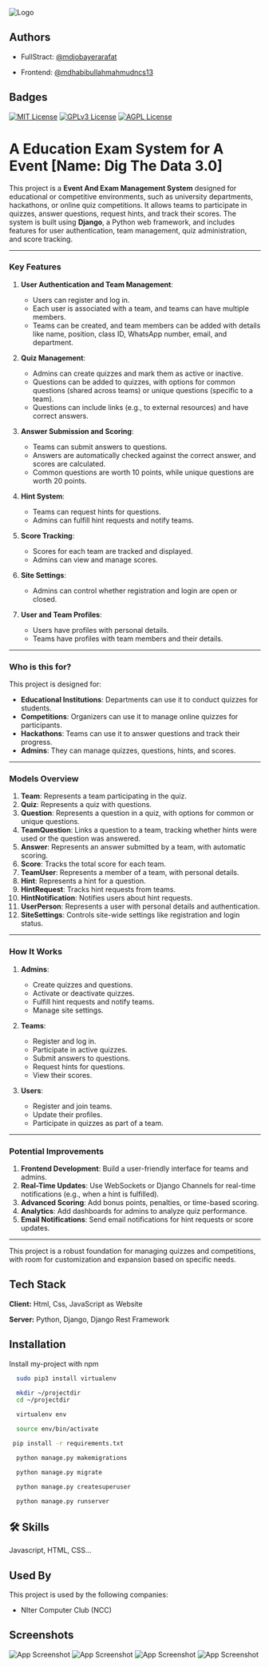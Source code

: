 
![Logo](https://i.ibb.co.com/1tmQBn2K/Whats-App-Image-2025-02-13-at-2-11-59-PM.jpg)


## Authors

- FullStract: [@mdjobayerarafat](https://github.com/mdjobayerarafat)

- Frontend: [@mdhabibullahmahmudncs13](https://github.com/mdhabibullahmahmudncs13)
## Badges


[![MIT License](https://img.shields.io/badge/License-MIT-green.svg)]()
[![GPLv3 License](https://img.shields.io/badge/License-GPL%20v3-yellow.svg)]()
[![AGPL License](https://img.shields.io/badge/license-AGPL-blue.svg)]()


# A Education Exam System for A Event [Name: Dig The Data 3.0]

This project is a **Event And Exam Management System** designed for educational or competitive environments, such as university departments, hackathons, or online quiz competitions. It allows teams to participate in quizzes, answer questions, request hints, and track their scores. The system is built using **Django**, a Python web framework, and includes features for user authentication, team management, quiz administration, and score tracking.

---

### **Key Features**
1. **User Authentication and Team Management**:
   - Users can register and log in.
   - Each user is associated with a team, and teams can have multiple members.
   - Teams can be created, and team members can be added with details like name, position, class ID, WhatsApp number, email, and department.

2. **Quiz Management**:
   - Admins can create quizzes and mark them as active or inactive.
   - Questions can be added to quizzes, with options for common questions (shared across teams) or unique questions (specific to a team).
   - Questions can include links (e.g., to external resources) and have correct answers.

3. **Answer Submission and Scoring**:
   - Teams can submit answers to questions.
   - Answers are automatically checked against the correct answer, and scores are calculated.
   - Common questions are worth 10 points, while unique questions are worth 20 points.

4. **Hint System**:
   - Teams can request hints for questions.
   - Admins can fulfill hint requests and notify teams.

5. **Score Tracking**:
   - Scores for each team are tracked and displayed.
   - Admins can view and manage scores.

6. **Site Settings**:
   - Admins can control whether registration and login are open or closed.

7. **User and Team Profiles**:
   - Users have profiles with personal details.
   - Teams have profiles with team members and their details.

---

### **Who is this for?**
This project is designed for:
- **Educational Institutions**: Departments can use it to conduct quizzes for students.
- **Competitions**: Organizers can use it to manage online quizzes for participants.
- **Hackathons**: Teams can use it to answer questions and track their progress.
- **Admins**: They can manage quizzes, questions, hints, and scores.

---

### **Models Overview**
1. **Team**: Represents a team participating in the quiz.
2. **Quiz**: Represents a quiz with questions.
3. **Question**: Represents a question in a quiz, with options for common or unique questions.
4. **TeamQuestion**: Links a question to a team, tracking whether hints were used or the question was answered.
5. **Answer**: Represents an answer submitted by a team, with automatic scoring.
6. **Score**: Tracks the total score for each team.
7. **TeamUser**: Represents a member of a team, with personal details.
8. **Hint**: Represents a hint for a question.
9. **HintRequest**: Tracks hint requests from teams.
10. **HintNotification**: Notifies users about hint requests.
11. **UserPerson**: Represents a user with personal details and authentication.
12. **SiteSettings**: Controls site-wide settings like registration and login status.

---

### **How It Works**
1. **Admins**:
   - Create quizzes and questions.
   - Activate or deactivate quizzes.
   - Fulfill hint requests and notify teams.
   - Manage site settings.

2. **Teams**:
   - Register and log in.
   - Participate in active quizzes.
   - Submit answers to questions.
   - Request hints for questions.
   - View their scores.

3. **Users**:
   - Register and join teams.
   - Update their profiles.
   - Participate in quizzes as part of a team.

---

### **Potential Improvements**
1. **Frontend Development**: Build a user-friendly interface for teams and admins.
2. **Real-Time Updates**: Use WebSockets or Django Channels for real-time notifications (e.g., when a hint is fulfilled).
3. **Advanced Scoring**: Add bonus points, penalties, or time-based scoring.
4. **Analytics**: Add dashboards for admins to analyze quiz performance.
5. **Email Notifications**: Send email notifications for hint requests or score updates.

---

This project is a robust foundation for managing quizzes and competitions, with room for customization and expansion based on specific needs.


## Tech Stack

**Client:** Html, Css, JavaScript as Website

**Server:** Python, Django, Django Rest Framework


## Installation

Install my-project with npm

```bash
  sudo pip3 install virtualenv
```

```bash
  mkdir ~/projectdir
  cd ~/projectdir
```
```bash
  virtualenv env

```
```bash
  source env/bin/activate

```
```bash
 pip install -r requirements.txt
```
```bash
  python manage.py makemigrations
```
```bash
  python manage.py migrate
```
```bash
  python manage.py createsuperuser
```
```bash
  python manage.py runserver
```
## 🛠 Skills
Javascript, HTML, CSS...


## Used By

This project is used by the following companies:

- NIter Computer Club (NCC)


## Screenshots

![App Screenshot](https://i.ibb.co.com/7dDdVmsF/Screenshot-2025-02-13-13-49-11.png)
![App Screenshot](https://i.ibb.co.com/HTsfWmFh/Screenshot-2025-02-13-13-49-35.png)
![App Screenshot](https://i.ibb.co.com/sprZzHbj/Screenshot-2025-02-13-13-50-15.png)
![App Screenshot](https://i.ibb.co.com/fYKtLJf2/Screenshot-2025-02-13-13-50-32.png)




